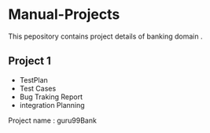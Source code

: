 # Manual-Projects
This pepository contains project details of banking domain . 
## Project 1 
- TestPlan
- Test Cases
- Bug Traking Report
-  integration Planning 
  
  Project name : guru99Bank
